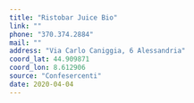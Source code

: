 ```yaml
---
title: "Ristobar Juice Bio"
link: ""
phone: "370.374.2884"
mail: ""
address: "Via Carlo Caniggia, 6 Alessandria"
coord_lat: 44.909871
coord_lon: 8.612906
source: "Confesercenti"
date: 2020-04-04
---
```



